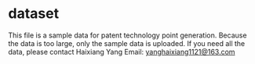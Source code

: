 # dataset
This file is a sample data for patent technology point generation.
Because the data is too large, only the sample data is uploaded.
If you need all the data, please contact Haixiang Yang
Email: yanghaixiang1121@163.com
